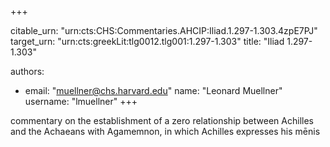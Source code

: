 +++


citable_urn: "urn:cts:CHS:Commentaries.AHCIP:Iliad.1.297-1.303.4zpE7PJ"
target_urn: "urn:cts:greekLit:tlg0012.tlg001:1.297-1.303"
title: "Iliad 1.297-1.303"

authors:
- email: "muellner@chs.harvard.edu"
  name: "Leonard Muellner"
  username: "lmuellner"
+++

<p>commentary on the establishment of a zero relationship between Achilles and the Achaeans with Agamemnon, in which Achilles expresses his mēnis</p>